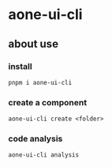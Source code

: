 # aone-ui-cli 
## about use
### install
`pnpm i aone-ui-cli`
### create a component
`aone-ui-cli create <folder>`
### code analysis
`aone-ui-cli analysis`
